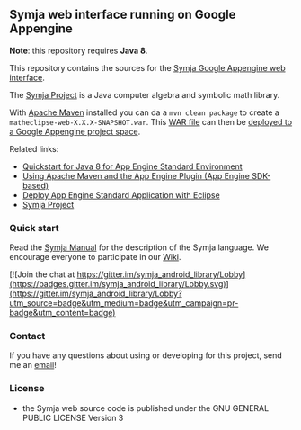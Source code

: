 ## Symja web interface running on Google Appengine 

**Note**: this repository requires **Java 8**. 

This repository contains the sources for the [Symja Google Appengine web interface](http://matheclipse.org/). 

The [Symja Project](https://github.com/axkr/symja_android_library) is a Java computer algebra and symbolic math library.  

With [Apache Maven](https://en.wikipedia.org/wiki/Apache_Maven) installed you can da a `mvn clean package` to create a `matheclipse-web-X.X.X-SNAPSHOT.war`.
This [WAR file](https://en.wikipedia.org/wiki/WAR_(file_format)) can then be [deployed to a Google Appengine project space](https://cloud.google.com/eclipse/docs/deploying).

Related links:
 
* [Quickstart for Java 8 for App Engine Standard Environment](https://cloud.google.com/appengine/docs/standard/java/quickstart-java8)
* [Using Apache Maven and the App Engine Plugin (App Engine SDK-based)](https://cloud.google.com/appengine/docs/standard/java/tools/maven)
* [Deploy App Engine Standard Application with Eclipse](https://cloud.google.com/eclipse/docs/deploying)
* [Symja Project](https://github.com/axkr/symja_android_library) 

### Quick start 

Read the [Symja Manual](https://github.com/axkr/symja_android_library/symja_android_library/doc/index.md) for the description of the Symja language. We encourage everyone to participate in our [Wiki](https://github.com/axkr/symja_android_library/wiki).

[![Join the chat at https://gitter.im/symja_android_library/Lobby](https://badges.gitter.im/symja_android_library/Lobby.svg)](https://gitter.im/symja_android_library/Lobby?utm_source=badge&utm_medium=badge&utm_campaign=pr-badge&utm_content=badge)

### Contact

If you have any questions about using or developing for this project, send me an [email][1]!

### License

* the Symja web source code is published under the GNU GENERAL PUBLIC LICENSE Version 3 

[1]: mailto:axelclk@gmail.com 
